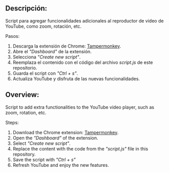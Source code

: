 ## Descripción:

Script para agregar funcionalidades adicionales al reproductor de video de YouTube, como zoom, rotación, etc.

Pasos:

1. Descarga la extensión de Chrome: [Tampermonkey](https://chromewebstore.google.com/detail/tampermonkey/dhdgffkkebhmkfjojejmpbldmpobfkfo).
2. Abre el _"Dashboard"_ de la extensión.
3. Selecciona _"Create new script"_.
4. Reemplaza el contenido con el código del archivo _script.js_ de este repositorio.
5. Guarda el script con _"Ctrl + s"_.
6. Actualiza YouTube y disfruta de las nuevas funcionalidades.

## Overview:

Script to add extra functionalities to the YouTube video player, such as zoom, rotation, etc.

Steps:

1. Download the Chrome extension: [Tampermonkey](https://chromewebstore.google.com/detail/tampermonkey/dhdgffkkebhmkfjojejmpbldmpobfkfo).
2. Open the _"Dashboard"_ of the extension.
3. Select _"Create new script"_.
4. Replace the content with the code from the _"script.js"_ file in this repository.
5. Save the script with _"Ctrl + s"_
6. Refresh YouTube and enjoy the new features.